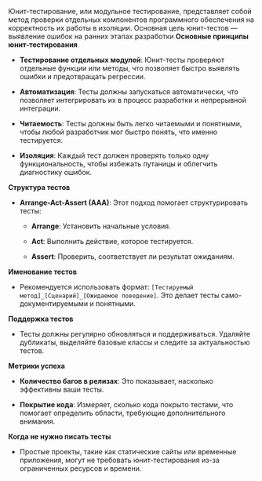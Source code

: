 Юнит-тестирование, или модульное тестирование, представляет собой метод проверки отдельных компонентов программного обеспечения на корректность их работы в изоляции. Основная цель юнит-тестов — выявление ошибок на ранних этапах разработки **Основные принципы юнит-тестирования**

- **Тестирование отдельных модулей**: Юнит-тесты проверяют отдельные функции или методы, что позволяет быстро выявлять ошибки и предотвращать регрессии.
    
- **Автоматизация**: Тесты должны запускаться автоматически, что позволяет интегрировать их в процесс разработки и непрерывной интеграции.
    
- **Читаемость**: Тесты должны быть легко читаемыми и понятными, чтобы любой разработчик мог быстро понять, что именно тестируется.
    
- **Изоляция**: Каждый тест должен проверять только одну функциональность, чтобы избежать путаницы и облегчить диагностику ошибок. 
    

**Структура тестов**

- **Arrange-Act-Assert (AAA)**: Этот подход помогает структурировать тесты:
    - **Arrange**: Установить начальные условия.
        
    - **Act**: Выполнить действие, которое тестируется.
        
    - **Assert**: Проверить, соответствует ли результат ожиданиям.
        

**Именование тестов**

- Рекомендуется использовать формат: `[Тестируемый метод]_[Сценарий]_[Ожидаемое поведение]`. Это делает тесты само-документируемыми и понятными.
    

**Поддержка тестов**

- Тесты должны регулярно обновляться и поддерживаться. Удаляйте дубликаты, выделяйте базовые классы и следите за актуальностью тестов.
    

**Метрики успеха**

- **Количество багов в релизах**: Это показывает, насколько эффективны ваши тесты.
    
- **Покрытие кода**: Измеряет, сколько кода покрыто тестами, что помогает определить области, требующие дополнительного внимания.
    

**Когда не нужно писать тесты**

- Простые проекты, такие как статические сайты или временные приложения, могут не требовать юнит-тестирования из-за ограниченных ресурсов и времени.